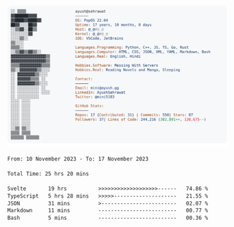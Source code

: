 <a href="https://github.com/AyushSehrawat/AyushSehrawat">
  <picture>
    <source media="(prefers-color-scheme: dark)" srcset="https://raw.githubusercontent.com/AyushSehrawat/AyushSehrawat/main/dark_mode.svg">
    <img alt="Andrew Grant's GitHub Profile README" src="https://raw.githubusercontent.com/AyushSehrawat/AyushSehrawat/main/light_mode.svg">
  </picture>
</a>

<!--START_SECTION:waka-->

```txt
From: 10 November 2023 - To: 17 November 2023

Total Time: 25 hrs 20 mins

Svelte       19 hrs          >>>>>>>>>>>>>>>>>>>------   74.86 %
TypeScript   5 hrs 28 mins   >>>>>--------------------   21.55 %
JSON         31 mins         >------------------------   02.07 %
Markdown     11 mins         -------------------------   00.77 %
Bash         5 mins          -------------------------   00.36 %
```

<!--END_SECTION:waka-->
